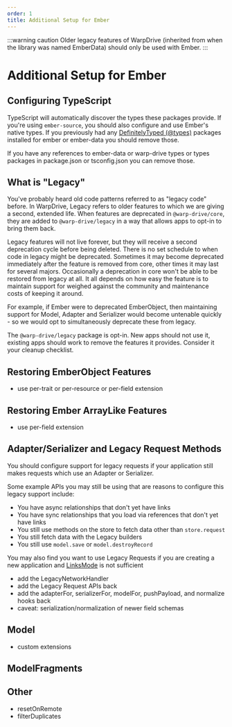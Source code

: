 ```yaml
---
order: 1
title: Additional Setup for Ember
---
```


:::warning caution
Older legacy features of WarpDrive (inherited from when the library was named EmberData) should only be used with Ember.
:::

# Additional Setup for Ember

## Configuring TypeScript

TypeScript will automatically discover the types these packages provide. If you're using `ember-source`, you should also configure and use Ember's native types. If you
previously had any [DefinitelyTyped (@types)](https://github.com/DefinitelyTyped/DefinitelyTyped) packages installed for ember or ember-data you should remove those.

If you have any references to ember-data or warp-drive types or types packages in package.json or tsconfig.json you can remove those.

## What is "Legacy"

You've probably heard old code patterns referred to as "legacy code" before. In WarpDrive, Legacy refers to older features to which we are giving a second, extended life. When features are deprecated in `@warp-drive/core`, they are added to `@warp-drive/legacy` in a way that allows apps to opt-in to bring them back.

Legacy features will not live forever, but they will receive a second deprecation cycle before being deleted. There is no set schedule to when code in legacy might
be deprecated. Sometimes it may become deprecated immediately after the feature is
removed from core, other times it may last for several majors. Occasionally a deprecation in core won't be able to be restored from legacy at all. It all depends on how easy the feature is to maintain support for weighed against the community and maintenance costs of keeping it around.

For example, if Ember were to deprecated EmberObject, then maintaining support for
Model, Adapter and Serializer would become untenable quickly - so we would opt to
simultaneously deprecate these from legacy.

The `@warp-drive/legacy` package is opt-in. New apps should not use it, existing apps
should work to remove the features it provides. Consider it your cleanup checklist.

## Restoring EmberObject Features

- use per-trait or per-resource or per-field extension

## Restoring Ember ArrayLike Features

- use per-field extension

## Adapter/Serializer and Legacy Request Methods

You should configure support for legacy requests if your application still makes requests which use an Adapter or Serializer.

Some example APIs you may still be using that are reasons to configure this legacy support include:

- You have async relationships that don't yet have links
- You have sync relationships that you load via references that don't yet have links
- You still use methods on the store to fetch data other than `store.request`
- You still fetch data with the Legacy builders
- You still use `model.save` or `model.destroyRecord`

You may also find you want to use Legacy Requests if you are creating a new application and [LinksMode](../the-manual/misc/links-mode.md) is not sufficient

- add the LegacyNetworkHandler
- add the Legacy Request APIs back
- add the adapterFor, serializerFor, modelFor, pushPayload, and normalize hooks back
- caveat: serialization/normalization of newer field schemas

## Model

- custom extensions

## ModelFragments

## Other

- resetOnRemote
- filterDuplicates

